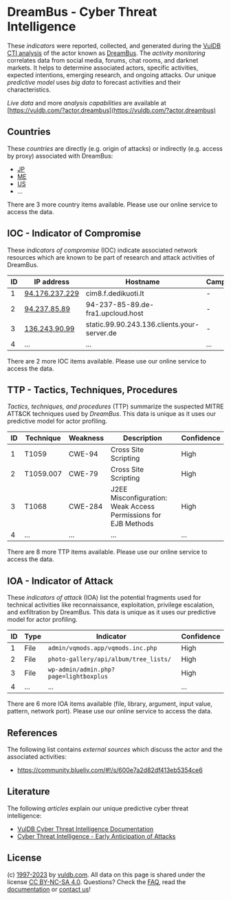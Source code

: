 # DreamBus - Cyber Threat Intelligence

These _indicators_ were reported, collected, and generated during the [VulDB CTI analysis](https://vuldb.com/?kb.cti) of the actor known as [DreamBus](https://vuldb.com/?actor.dreambus). The _activity monitoring_ correlates data from social media, forums, chat rooms, and darknet markets. It helps to determine associated actors, specific activities, expected intentions, emerging research, and ongoing attacks. Our unique _predictive model_ uses _big data_ to forecast activities and their characteristics.

_Live data_ and more _analysis capabilities_ are available at [https://vuldb.com/?actor.dreambus](https://vuldb.com/?actor.dreambus)

## Countries

These _countries_ are directly (e.g. origin of attacks) or indirectly (e.g. access by proxy) associated with DreamBus:

* [JP](https://vuldb.com/?country.jp)
* [ME](https://vuldb.com/?country.me)
* [US](https://vuldb.com/?country.us)
* ...

There are 3 more country items available. Please use our online service to access the data.

## IOC - Indicator of Compromise

These _indicators of compromise_ (IOC) indicate associated network resources which are known to be part of research and attack activities of DreamBus.

ID | IP address | Hostname | Campaign | Confidence
-- | ---------- | -------- | -------- | ----------
1 | [94.176.237.229](https://vuldb.com/?ip.94.176.237.229) | cim8.f.dedikuoti.lt | - | High
2 | [94.237.85.89](https://vuldb.com/?ip.94.237.85.89) | 94-237-85-89.de-fra1.upcloud.host | - | High
3 | [136.243.90.99](https://vuldb.com/?ip.136.243.90.99) | static.99.90.243.136.clients.your-server.de | - | High
4 | ... | ... | ... | ...

There are 2 more IOC items available. Please use our online service to access the data.

## TTP - Tactics, Techniques, Procedures

_Tactics, techniques, and procedures_ (TTP) summarize the suspected MITRE ATT&CK techniques used by _DreamBus_. This data is unique as it uses our predictive model for actor profiling.

ID | Technique | Weakness | Description | Confidence
-- | --------- | -------- | ----------- | ----------
1 | T1059 | CWE-94 | Cross Site Scripting | High
2 | T1059.007 | CWE-79 | Cross Site Scripting | High
3 | T1068 | CWE-284 | J2EE Misconfiguration: Weak Access Permissions for EJB Methods | High
4 | ... | ... | ... | ...

There are 8 more TTP items available. Please use our online service to access the data.

## IOA - Indicator of Attack

These _indicators of attack_ (IOA) list the potential fragments used for technical activities like reconnaissance, exploitation, privilege escalation, and exfiltration by DreamBus. This data is unique as it uses our predictive model for actor profiling.

ID | Type | Indicator | Confidence
-- | ---- | --------- | ----------
1 | File | `admin/vqmods.app/vqmods.inc.php` | High
2 | File | `photo-gallery/api/album/tree_lists/` | High
3 | File | `wp-admin/admin.php?page=lightboxplus` | High
4 | ... | ... | ...

There are 6 more IOA items available (file, library, argument, input value, pattern, network port). Please use our online service to access the data.

## References

The following list contains _external sources_ which discuss the actor and the associated activities:

* https://community.blueliv.com/#!/s/600e7a2d82df413eb5354ce6

## Literature

The following _articles_ explain our unique predictive cyber threat intelligence:

* [VulDB Cyber Threat Intelligence Documentation](https://vuldb.com/?kb.cti)
* [Cyber Threat Intelligence - Early Anticipation of Attacks](https://www.scip.ch/en/?labs.20201022)

## License

(c) [1997-2023](https://vuldb.com/?kb.changelog) by [vuldb.com](https://vuldb.com/?kb.about). All data on this page is shared under the license [CC BY-NC-SA 4.0](https://creativecommons.org/licenses/by-nc-sa/4.0/). Questions? Check the [FAQ](https://vuldb.com/?kb.faq), read the [documentation](https://vuldb.com/?kb) or [contact us](https://vuldb.com/?contact)!

